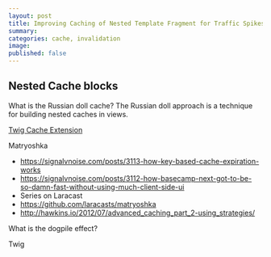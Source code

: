 ```yaml
---
layout: post
title: Improving Caching of Nested Template Fragment for Traffic Spikes
summary: 
categories: cache, invalidation
image: 
published: false
---
```



## Nested Cache blocks

What is the Russian doll cache?
The Russian doll approach is a technique for building nested caches in views.


[Twig Cache Extension](https://github.com/twigphp/twig-cache-extension)

Matryoshka

- https://signalvnoise.com/posts/3113-how-key-based-cache-expiration-works
- https://signalvnoise.com/posts/3112-how-basecamp-next-got-to-be-so-damn-fast-without-using-much-client-side-ui
- Series on Laracast 
- https://github.com/laracasts/matryoshka
- http://hawkins.io/2012/07/advanced_caching_part_2-using_strategies/

What is the dogpile effect?

Twig 
